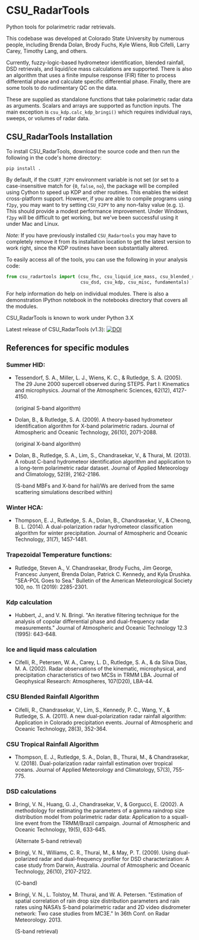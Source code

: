 # CSU_RadarTools

Python tools for polarimetric radar retrievals.

This codebase was developed at Colorado State University by numerous people, including Brenda Dolan, Brody Fuchs, Kyle Wiens, Rob Cifelli, Larry Carey, Timothy Lang, and others.

Currently, fuzzy-logic-based hydrometeor identification, blended rainfall,
DSD retrievals, and liquid/ice mass calculations are supported.
There is also an algorithm that uses a finite impulse response (FIR) filter to process differential phase and calculate specific differential phase.
Finally, there are some tools to do rudimentary QC on the data.

These are supplied as standalone functions that take polarimetric radar data as arguments.
Scalars and arrays are supported as function inputs. The main exception is `csu_kdp.calc_kdp_bringi()` which requires individual rays, sweeps, or volumes of radar data.


## CSU_RadarTools Installation

To install CSU_RadarTools, download the source code and then run the following in the code's home directory:

```pip install .```

By default, if the `CSURT_F2PY` environment variable is not set (or set to a case-insensitive match for {`0`, `false`, `no`}, the package will be compiled using Cython to speed up KDP and other routines.
This enables the widest cross-platform support.
However, if you are able to compile programs using `f2py`, you may want to try setting `CSU_F2PY` to any non-falsy value (e.g. `1`).
This should provide a modest performance improvement.
Under Windows, `f2py` will be difficult to get working, but we've been successful using it under Mac and Linux.

*Note:* If you have previously installed `CSU_Radartools` you may have to completely remove it
from its installation location to get the latest version to work right, since the KDP
routines have been substantially altered.

To easily access all of the tools, you can use the following in your analysis code:

```python
from csu_radartools import (csu_fhc, csu_liquid_ice_mass, csu_blended_rain,
                            csu_dsd, csu_kdp, csu_misc, fundamentals)
```

For help information do help on individual modules.
There is also a demonstration IPython notebook in the notebooks directory that covers all the modules.

CSU_RadarTools is known to work under Python 3.X

Latest release of CSU_RadarTools (v1.3):
[![DOI](https://zenodo.org/badge/31606116.svg)](https://zenodo.org/badge/latestdoi/31606116)

## References for specific modules

### Summer HID:

* Tessendorf, S. A., Miller, L. J., Wiens, K. C., & Rutledge, S. A. (2005). The 29 June 2000 supercell observed during STEPS. Part I: Kinematics and microphysics. Journal of the Atmospheric Sciences, 62(12), 4127-4150.

   (original S-band algorithm)
      
* Dolan, B., & Rutledge, S. A. (2009). A theory-based hydrometeor identification algorithm for X-band polarimetric radars. Journal of Atmospheric and Oceanic Technology, 26(10), 2071-2088.

   (original X-band algorithm)
      
* Dolan, B., Rutledge, S. A., Lim, S., Chandrasekar, V., & Thurai, M. (2013). A robust C-band hydrometeor identification algorithm and application to a long-term polarimetric radar dataset. Journal of Applied Meteorology and Climatology, 52(9), 2162-2186.

   (S-band MBFs and X-band for hail/Ws are derived from the same scattering simulations described within)


### Winter HCA:

* Thompson, E. J., Rutledge, S. A., Dolan, B., Chandrasekar, V., & Cheong, B. L. (2014). A dual-polarization radar hydrometeor classification algorithm for winter precipitation. Journal of Atmospheric and Oceanic Technology, 31(7), 1457-1481.

### Trapezoidal Temperature functions:

* Rutledge, Steven A., V. Chandrasekar, Brody Fuchs, Jim George, Francesc Junyent, Brenda Dolan, Patrick C. Kennedy, and Kyla Drushka. "SEA-POL Goes to Sea." Bulletin of the American Meteorological Society 100, no. 11 (2019): 2285-2301.

### Kdp calculation

* Hubbert, J., and V. N. Bringi. "An iterative filtering technique for the analysis of copolar differential phase and dual-frequency radar measurements." Journal of Atmospheric and Oceanic Technology 12.3 (1995): 643-648. 


### Ice and liquid mass calculation

* Cifelli, R., Petersen, W. A., Carey, L. D., Rutledge, S. A., & da Silva Dias, M. A. (2002). Radar observations of the kinematic, microphysical, and precipitation characteristics of two MCSs in TRMM LBA. Journal of Geophysical Research: Atmospheres, 107(D20), LBA-44.


### CSU Blended Rainfall Algorithm

* Cifelli, R., Chandrasekar, V., Lim, S., Kennedy, P. C., Wang, Y., & Rutledge, S. A. (2011). A new dual-polarization radar rainfall algorithm: Application in Colorado precipitation events. Journal of Atmospheric and Oceanic Technology, 28(3), 352-364.


### CSU Tropical Rainfall Algorithm

* Thompson, E. J., Rutledge, S. A., Dolan, B., Thurai, M., & Chandrasekar, V. (2018). Dual-polarization radar rainfall estimation over tropical oceans. Journal of Applied Meteorology and Climatology, 57(3), 755-775.



### DSD calculations

* Bringi, V. N., Huang, G. J., Chandrasekar, V., & Gorgucci, E. (2002). A methodology for estimating the parameters of a gamma raindrop size distribution model from polarimetric radar data: Application to a squall-line event from the TRMM/Brazil campaign. Journal of Atmospheric and Oceanic Technology, 19(5), 633-645.

   (Alternate S-band retrieval)

* Bringi, V. N., Williams, C. R., Thurai, M., & May, P. T. (2009). Using dual-polarized radar and dual-frequency profiler for DSD characterization: A case study from Darwin, Australia. Journal of Atmospheric and Oceanic Technology, 26(10), 2107-2122.

  (C-band)

* Bringi, V. N., L. Tolstoy, M. Thurai, and W. A. Petersen. "Estimation of spatial correlation of rain drop size distribution parameters and rain rates using NASA’s S-band polarimetric radar and 2D video disdrometer network: Two case studies from MC3E." In 36th Conf. on Radar Meteorology. 2013.

   (S-band retrieval)


